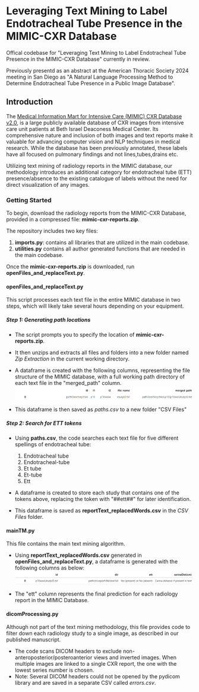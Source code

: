 # Leveraging Text Mining to Label Endotracheal Tube Presence in the MIMIC-CXR Database

Offical codebase for "Leveraging Text Mining to Label Endotracheal Tube Presence in the MIMIC-CXR Database" currently in review. 

Previously presentd as an abstract at the American Thoracic Society 2024 meeting in San Diego as "A Natural Language Processing Method to Determine Endotracheal Tube Presence in a Public Image Database".

## Introduction

The [Medical Information Mart for Intensive Care (MIMIC) CXR Database v2.0](https://www.physionet.org/content/mimic-cxr/2.0.0/), is a large publicly available database of CXR images from intensive care unit patients at Beth Israel Deaconess Medical Center. Its comprehensive nature and inclusion of both images and text reports make it valuable for advancing computer vision and NLP techniques in medical research. While the database has been previously annotated, these labels have all focused on pulmonary findings and not lines,tubes,drains etc. 

Utilizing text mining of radiology reports in the MIMIC database, our methodology introduces an additional category for endotracheal tube (ETT) presence/absence to the existing catalogue of labels without the need for direct visualization of any images. 


### Getting Started

To begin, download the radiology reports from the MIMIC-CXR Database, provided in a compressed file: **mimic-cxr-reports.zip**. 

The repository includes two key files:
1. **imports.py**: contains all libraries that are utilized in the main codebase. 
2. **utilities.py** contains all author generated functions that are needed in the main codebase. 

Once the **mimic-cxr-reports.zip** is downloaded, run **openFiles_and_replaceText.py**. 

#### openFiles_and_replaceText.py

This script processes each text file in the entire MIMIC database in two steps, which will likely take several hours depending on your equipment.

##### Step 1: Generating path locations
* The script prompts you to specify the location of **mimic-cxr-reports.zip**.
* It then unzips and extracts all files and folders into a new folder named *Zip Extraction* in the current working directory.
* A dataframe is created with the following columns, representing the file structure of the MIMIC database, with a full working path directory of each text file in the "merged_path" column.
![pathsDF](Images/pathDF.PNG)

* This dataframe is then saved as *paths.csv* to a new folder "CSV Files"


##### Step 2: Search for ETT tokens 
* Using **paths.csv**, the code searches each text file for five different spellings of endotracheal tube:
    1. Endotracheal tube
    2. Endotracheal-tube
    3. Et tube
    4. Et-tube
    5. Ett  
    
    
* A dataframe is created to store each study that contains one of the tokens above, replacing the token with "##ett##" for later identification.

* This dataframe is saved as **reportText_replacedWords.csv** in the *CSV Files* folder.

#### mainTM.py

This file contains the main text mining algorithm. 

* Using **reportText_replacedWords.csv** generated in **openFiles_and_replaceText.py**, a dataframe is generated with the following columns as below:
![predictionsDF](Images/predictionsDF.PNG)

* The "ett" column represents the final prediction for each radiology report in the MIMIC Database.

#### dicomProcessing.py

Although not part of the text mining methodology, this file provides code to filter down each radiology study to a single image, as described in our published manuscript.

* The code scans DICOM headers to exclude non-anteroposterior/posteroanterior views and inverted images. When multiple images are linked to a single CXR report, the one with the lowest series number is chosen.
* Note: Several DICOM headers could not be opened by the pydicom library and are saved in a separate CSV called  *errors.csv*. 
